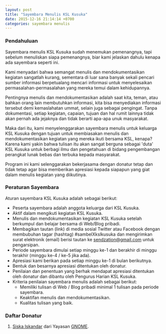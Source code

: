 ```yaml
---
layout: post
title: "Sayembara Menulis KSL Kusuka"
date: 2015-12-16 21:14:14 +0700
categories: sayembara menulis
---
```


### Pendahuluan
Sayembara menulis KSL Kusuka sudah menemukan pemenangnya, tapi sebelum menuliskan siapa pemenangnya, biar kami jelaskan dahulu kenapa ada sayembara seperti ini.

Kami menyadari bahwa semangat menulis dan mendokumentasikan kegiatan sangatlah kurang, sementara di luar sana banyak sekali pencari sumber informasi berpetualang mencari informasi untuk menyelesaikan permasalahan-permasalahan yang mereka temui dalam kehidupannya.

Pentingnya menulis dan mendokumentasikan adalah saat kita, teman, atau bahkan orang lain membutuhkan informasi, kita bisa menyediakan informasi tersebut demi kemaslahatan ummat, selain juga sebagai pengingat. Tanpa dokumentasi, setiap kegiatan, capaian, tujuan dan hal rumit lainnya tidak akan pernah ada jejaknya dan tidak berarti apa-apa unuk masyarakat.

Maka dari itu, kami menyelenggarakan sayembara menulis untuk keluarga KSL Kusuka dengan tujuan untuk membiasakan menulis dan mendokumentasikan kegiatan yang mereka ikuti bersama KSL, kenapa? Karena kami yakin bahwa tulisan itu akan sangat berguna sebagai 'duta' KSL Kusuka untuk berbagi ilmu dan pengetahuan di bidang pengembangan perangkat lunak bebas dan terbuka kepada masyarakat.

Program ini kami selenggarakan bekerjasama dengan donatur tetap dan tidak tetap agar bisa memberikan apresiasi kepada siapapun yang giat dalam menulis kegiatan yang diikutinya.

### Peraturan Sayembara
Aturan sayembara KSL Kusuka adalah sebagai berikut:
* Peserta sayembara adalah anggota keluarga dari KSL Kusuka.
* Aktif dalam mengikuti kegiatan KSL Kusuka.
* Menulis dan mendokumentasikan kegiatan KSL Kusuka setelah berkumpul dan belajar bersama di Web/Blog pribadi.
* Membagikan tautan (link) di media sosial Twitter atau Facebook dengan membubuhan tagar (hashtag) #sambelXkslkusuka dan mengirimkan surat elektronik (email) berisi tautan ke [sendzation@gmail.com](mailto:sendzation@gmail.com) untuk pengarsipan.
* Periode sayembara dimulai setiap minggu ke-1 dan berakhir di minggu terakhir (minggu ke-4 / ke-5 jika ada).
* Apresiasi kami berikan pada setiap minggu ke-1 di bulan berikutnya.
* Bentuk dan besarnya apresiasi ditentukan oleh donatur.
* Penilaian dan penentuan yang berhak mendapat apresiasi ditentukan oleh donatur dan dibantu oleh Pengurus Harian KSL Kusuka.
* Kriteria penilaian sayembara menulis adalah sebagai berikut:
  * Memiliki tulisan di Web / Blog pribadi minimal 1 tulisan pada periode sayembara.
  * Keaktifan menulis dan mendokumentasikan.
  * Kualitas tulisan yang baik.

### Daftar Donatur
1. [Siska Iskandar](https://twitter.com/s3ketika) dari Yayasan [GNOME](http://gnome.org/).
